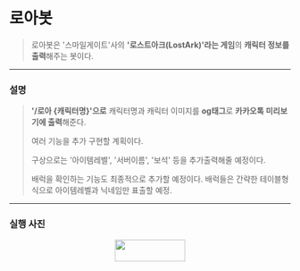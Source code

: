 # 로아봇
> 로아봇은 '스마일게이트'사의 **'로스트아크(LostArk)'라는 게임**의 **캐릭터 정보를 출력**해주는 봇이다.
---
### 설명
> **'/로아 {캐릭터명}'으로** 캐릭터명과 캐릭터 이미지를 **og태그**로 **카카오톡 미리보기에 출력**해준다.
>
> 여러 기능을 추가 구현할 계획이다.
>
> 구상으로는 '아이템레벨', '서버이름', '보석' 등을 추가출력해줄 예정이다.
>
> 배럭을 확인하는 기능도 최종적으로 추가할 예정이다. 배럭들은 간략한 테이블형식으로 아이템레벨과 닉네임만 표출할 예정.
---
### 실행 사진
<center><img src="https://user-images.githubusercontent.com/50895677/246991826-dcf55275-1ab2-4ca4-a067-77d62a08556a.jpeg" width="50%" height="10%"></center>
